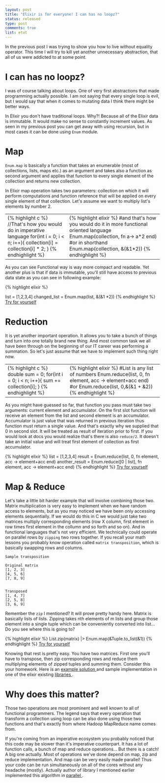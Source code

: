 ```yaml
---
layout: post
title: "Elixir is for everyone! I can has no loopz?"
status: released
type: post
comments: true
list: etut
---
```


In the previous post I was trying to show you how to live without equality operator. This time I will try to kill yet another unnecessary abstraction, that all of us were addicted to at some point.

<!--more-->

# I can has no loopz?
I was of course talking about loops. One of very first abstractions that made programming actually possible. I am not saying that every single loop is evil, but I would say that when it comes to mutating data I think there might be better ways.

In Elixir you don't have traditional loops. Why?! Because all of the Elixir data is immutable. It would make no sense to constantly increment values. As seen in my previous post you can get away with using recursion, but in most cases it can be done using `Enum` module.

# Map
`Enum.map` is basically a function that takes an enumerable (most of collections, lists, maps etc.) as an argument and takes also a function as second argument and applies that function to every single element of the collection and returns new collection. <!-- Too much collections -->

In Elixir map operation takes two parameters: collection on which it will perform computations and function reference that will be applied on every single element of that collection. Let's assume we want to multiply list's elements by number 2.
<table class="code-samples">
<tr>
<td>
{% highlight c %}
//That's how you would do in imperative language
for(int i = 0; i < n; i++){
  collection[i] = collection[i] * 2;
}
{% endhighlight %}
</td>
<td>
{% highlight elixir %}
#and that's how you would do it in more functional oriented language
Enum.map(collection, fn a-> a*2 end)
#or in shorthand
Enum.map(collection, &(&1*2))
{% endhighlight %}
</td>
</tr>
</table>

As you can see Functional way is way more compact and readable. Yet another plus is that if data is immutable, you'll still have access to previous data state as you can see in following example:

{% highlight elixir %}

list = [1,2,3,4]
changed_list = Enum.map(list, &(&1 *2))
{% endhighlight %}
<a href="http://elixirplayground.com?gist=c0bc8b7c45f96add2a772181e69f6f12"> Try for yourself </a>

# Reduction
It is yet another important operation. It allows you to take a bunch of things and turn into one totally brand new thing. And most common task we all have been through on the beginning of our IT career was performing a summation. So let's just assume that we have to implement such thing right now.

<table class="code-samples">
<tr>
<td>
{% highlight c %}
double sum = 0;
for(int i = 0; i < n; i++){
  sum += collection[i];
}
{% endhighlight %}
</td>
<td>
{% highlight elixir %}
#List is any list of numbers
Enum.reduce(list, 0, fn element, acc -> element+acc end)
#or
Enum.reduce(list, 0,&(&1 + &2))
{% endhighlight %}
</td>
</tr>
</table>

As you might have guessed so far, that function you pass must take two arguments: current element and accumulator. On the first slot function will receive an element from the list and second element is an accumulator. Accumulator is just value that was returned in previous iteration thus function must return a single value. And that's exactly why we supplied that 0 in second slot. It will be treated as result of iteration prior to first. If you would look at docs you would realize that's there is also `reduce/2`. It doesn't take an initial value and will treat first element of collection as first accumulator.

{% highlight elixir %}
list = [1,2,3,4]
result = Enum.reduce(list, 0, fn element, acc -> element+acc end)
another_result = Enum.reduce([0 | list], fn element, acc -> element+acc end)
{% endhighlight %}
<a href="http://elixirplayground.com?gist=41f708d059bed6a63d71178c3c85421a"> Try for yourself </a>

# Map & Reduce

Let's take a little bit harder example that will involve combining those two. Matrix multiplication is very easy to implement when we have random access to elements, but as you may noticed we have been only accessing elements sequentially. If we would do this in C we would just take two matrices multiply corresponding elements (row X column, first element in row times first element in the collumn and so forth and so on). And in functional languages that's not very efficient. We technically could operate on parallel rows by `zipping` two rows together. If you recall your math lessons you probably know operation called `matrix transposition`, which is basically swapping rows and columns.

```
Sample transposition

Original matrix
[1, 2, 3]
[4, 5, 6]
[7, 8, 9]


Transposed
[1, 4, 7]
[2, 5, 8]
[3, 6, 9]

```

Remember the `zip` I mentioned? It will prove pretty handy here. Matrix is basically lists of lists. Zipping takes nth elements of m lists and group those element into a single tuple which can be conveniently converted into list... Do you see where this is going to?

{% highlight elixir %}
List.zip(matrix)
|> Enum.map(&Tuple.to_list(&1))
{% endhighlight %}
<a href="http://elixirplayground.com?gist=14b217714dfdd9c77873af0ad7e109e4"> Try for yourself </a>

Knowing that rest is pretty easy. You have two matrices. First one you'll have to transpose, then zip corresponding rows and reduce them multiplying elements of zipped tuples and summing them. Consider this your homework. Here is an <a href="http://elixirplayground.com?gist=7d0fda1cdec8be55ef761e974f620024"> example solution </a> and sample implementation in one of the elixir existing <a href="https://github.com/a115/exmatrix/blob/master/lib/exmatrix.ex#L58"> libraries </a>.

# Why does this matter?

Those two operations are most prominent and well known to all of functional programmers. The legend says that every operation that transform a collection using loop can be also done using those two functions and that's exactly from where Hadoop MapReduce name comes from.

If you're coming from an imperative ecosystem you probably noticed that this code may be slower than it's imperative counterpart. It has a lot of function calls, a bunch of map and reduce operations... But there is a catch! A big one actually. Most of operations we've done depend on map, zip and reduce implementation. And map can be very easily made parallel! Thus your code can be run simultaneously on all of the cores without any headache (mostly). Actually author of library I mentioned earlier implemented this algorithm in <a href="https://github.com/a115/exmatrix/blob/master/lib/exmatrix.ex#L72" > parallel </a>.
